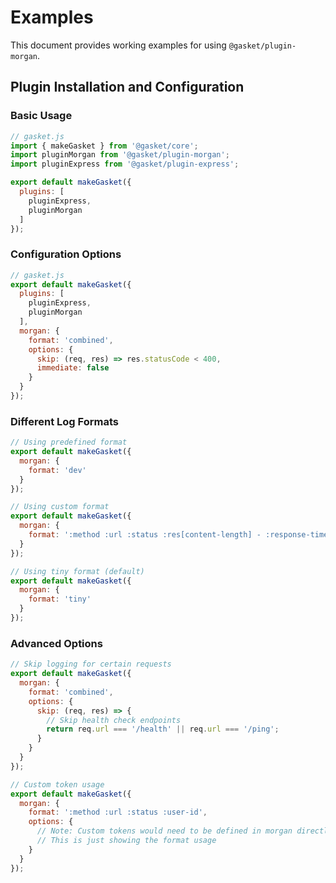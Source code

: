 # Examples

This document provides working examples for using `@gasket/plugin-morgan`.

## Plugin Installation and Configuration

### Basic Usage

```js
// gasket.js
import { makeGasket } from '@gasket/core';
import pluginMorgan from '@gasket/plugin-morgan';
import pluginExpress from '@gasket/plugin-express';

export default makeGasket({
  plugins: [
    pluginExpress,
    pluginMorgan
  ]
});
```

### Configuration Options

```js
// gasket.js
export default makeGasket({
  plugins: [
    pluginExpress,
    pluginMorgan
  ],
  morgan: {
    format: 'combined',
    options: {
      skip: (req, res) => res.statusCode < 400,
      immediate: false
    }
  }
});
```

### Different Log Formats

```js
// Using predefined format
export default makeGasket({
  morgan: {
    format: 'dev'
  }
});

// Using custom format
export default makeGasket({
  morgan: {
    format: ':method :url :status :res[content-length] - :response-time ms'
  }
});

// Using tiny format (default)
export default makeGasket({
  morgan: {
    format: 'tiny'
  }
});
```

### Advanced Options

```js
// Skip logging for certain requests
export default makeGasket({
  morgan: {
    format: 'combined',
    options: {
      skip: (req, res) => {
        // Skip health check endpoints
        return req.url === '/health' || req.url === '/ping';
      }
    }
  }
});

// Custom token usage
export default makeGasket({
  morgan: {
    format: ':method :url :status :user-id',
    options: {
      // Note: Custom tokens would need to be defined in morgan directly
      // This is just showing the format usage
    }
  }
});
```
